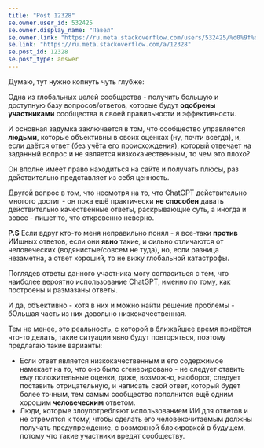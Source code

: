 ```yaml
---
title: "Post 12328"
se.owner.user_id: 532425
se.owner.display_name: "Павел"
se.owner.link: "https://ru.meta.stackoverflow.com/users/532425/%d0%9f%d0%b0%d0%b2%d0%b5%d0%bb"
se.link: "https://ru.meta.stackoverflow.com/a/12328"
se.post_id: 12328
se.post_type: answer
---
```

<p>Думаю, тут нужно копнуть чуть глубже:</p>
<p>Одна из глобальных целей сообщества - получить большую и доступную базу вопросов/ответов, которые будут <strong>одобрены</strong> <strong>участниками</strong> сообщества в своей правильности и эффективности.</p>
<p>И основная задумка заключается в том, что сообщество управляется <strong>людьми</strong>, которые  объективны в своих оценках (ну, почти всегда), и, если даётся ответ (без учёта его происхождения), который отвечает на заданный вопрос и не является низкокачественным, то чем это плохо?</p>
<p>Он вполне имеет право находиться на сайте и получать плюсы, раз действительно представляет из себя ценность.</p>
<p>Другой вопрос в том, что несмотря на то, что ChatGPT действительно многого достиг - он пока ещё практически <strong>не способен</strong> давать действительно качественные ответы, раскрывающие суть, а иногда и вовсе - пишет то, что откровенно неверно.</p>
<p><strong>P.S</strong> Если вдруг кто-то меня неправильно понял - я все-таки <strong>против</strong> ИИшных ответов, если они <strong>явно</strong> такие, и сильно отличаются от человеческих (водянистые/совсем не туда), но, если разница незаметна, а ответ хороший, то не вижу глобальной катастрофы.</p>
<p>Поглядев ответы данного участника могу согласиться с тем, что наиболее вероятно использование ChatGPT, именно по тому, как построены и размазаны ответы.</p>
<p>И да, объективно - хотя в них и можно найти решение проблемы - бОльшая часть из них довольно низкокачественная.</p>
<p>Тем не менее, это реальность, с которой в ближайшее время придётся что-то делать, такие ситуации явно будут повторяться, поэтому предлагаю такие варианты:</p>
<ul>
<li>Если  ответ является низкокачественным и его содержимое намекает на то, что оно было сгенерировано - не следует ставить ему положительные оценки, даже, возможно, наоборот, следует поставить отрицательную, и написать свой ответ, который будет более точным, тем самым сообщество пополнится ещё одним хорошим <strong>человеческим</strong> ответом.</li>
<li>Люди, которые злоупотребляют использованием ИИ для ответов и не стремятся к тому, чтобы сделать его человекочитаемым должны получать предупреждение, с возможной блокировкой в будущем, потому что такие участники вредят сообществу.</li>
</ul>
